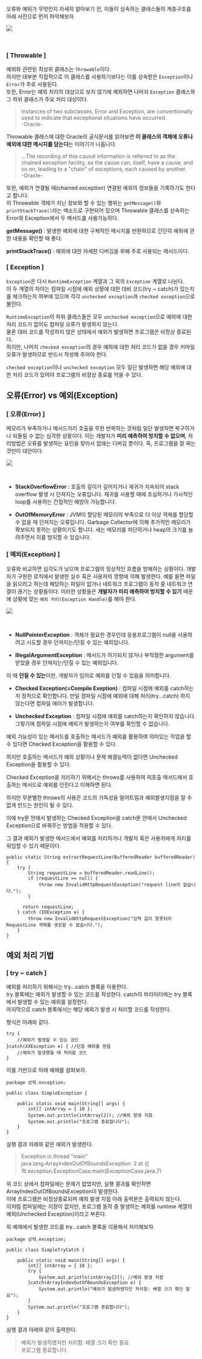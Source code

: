 오류와 예외가 무엇인지 자세히 알아보기 전, 이들이 상속하는 클래스들의 계층구조를 아래 사진으로 먼저 파악해보자

![](img/java_error_exception_relationship.png)

<br>

### [ Throwable ]

예외와 관련된 최상위 클래스는 `Throwable`이다.  
하지만 대부분 직접적으로 이 클래스를 사용하기보다는 이를 상속받은 `Exception`이나 `Error`가 주로 사용된다.  
또한, Error는 예외 처리의 대상으로 보지 않기에 제외하면 나머지 `Exception` 클래스와 그 하위 클래스가 주요 처리 대상이다.  

> Instances of two subclasses, Error and Exception, are conventionally used to indicate that exceptional situations have occurred.  
-Oracle-

Throwable 클래스에 대한 Oracle의 공식문서를 읽어보면 **이 클래스의 객체에 오류나 예외에 대한 메시지를 담는다**는 이야기가 나옵니다.  

> ...The recording of this causal information is referred to as the chained exception facility, as the cause can, itself, have a cause, and so on, leading to a "chain" of exceptions, each caused by another.  
-Oracle-

또한, 예외가 연결될 때(chained exception) 연결된 예외의 정보들을 기록하기도 한다고 합니다.  
이 Throwable 객체가 지닌 정보와 할 수 있는 행위는 `getMessage()`와 `printStackTrace()`라는 메소드로 구현되어 있으며 Throwable 클래스를 상속하는 Error와 Exception에서 두 메서드를 사용가능하다.

**getMessage()** : 발생한 예외에 대한 구체적인 메시지를 반환하므로 간단히 예외에 관한 내용을 확인할 때 좋다.

**printStackTrace()** : 예외에 대한 자세한 디버깅을 위해 주로 사용되는 메서드이다.

### [ Exception ]

`Exception`은 다시 `RuntimeException` 계열과 그 외의 `Exception` 계열로 나뉜다.  
이 두 계열의 차이는 컴파일 시점에 예외 상황에 대한 대비 코드(try ~ catch)가 있는지를 체크하는지 여부에 있으며 각각 `unchecked exception`과 `checked exception`으로 불린다.  

`RuntimeException`의 하위 클래스들은 모두 `unchecked exception`으로 예외에 대한 처리 코드가 없어도 컴파일 오류가 발생하지 않는다.  
물론 대비 코드를 작성하지 않은 상태에서 예외가 발생하면 프로그램은 비정상 종료된다.  
하지만, 나머지 `checked exception`의 경우 예외에 대한 처리 코드가 없을 경우 커마일 오류가 발생하므로 반드시 작성해 주어야 한다.  

`checked exception`이나 `unchecked exception` 모두 일단 발생하면 해당 예외에 대한 처리 코드가 있어야 프로그램의 비정상 종료를 막을 수 있다.


## 오류(Error) vs 예외(Exception)

### [ 오류(Error) ]
메모리가 부족하거나 메서드끼리 호출을 무한 반복하는 것처럼 일단 발생하면 복구하거나 되돌릴 수 없는 심각한 상황이다. 이는 개발자가 **미리 예측하여 방지할 수 없으며**, 처리방법은 오류를 발생하는 요인을 찾아서 없애는 디버깅 뿐이다. 즉, 프로그램을 잘 짜는 것만이 대안이다.

![](img/java_error_relationship.png)

<br>

- **StackOverflowError** : 호출의 깊이가 깊어지거나 재귀가 지속되어 stack overflow 발생 시 던져지는 오류입니다. 재귀를 사용할 때에 조심하거나 가시적인 loop를 사용하는 간접적인 예방이 가능합니다.  

- **OutOfMemoryError** : JVM이 할당된 메모리의 부족으로 더 이상 객체를 할당할 수 없을 때 던져지는 오류입니다. Garbage Collector에 의해 추가적인 메모리가 확보되지 못하는 상황이기도 합니다. 새는 메모리를 차단하거나 heap의 크기를 늘려주면서 이를 방지할 수 있습니다.


### [ 예외(Exception) ]
오류와 비교하면 심각도가 낮으며 프로그램의 정상적인 흐름을 방해하는 상황이다. 개발자가 구현한 로직에서 발생한 실수 혹은 사용자의 영향에 의해 발생한다. 예를 들면 파일을 읽으려고 하는데 해당하는 파일이 없거나 네트워크 프로그램이 동작 중 네트워크 연결이 끊기는 상황들이다. 이러한 상황들은 **개발자가 미리 예측하여 방지할 수 있기** 때문에 상황에 맞는 `예외 처리(Exception Handle)`를 해야 한다.  

![](img/java_exception_relationship.png)

<br>

- **NullPointerException** : 객체가 필요한 경우인데 응용프로그램이 null을 사용하려고 시도할 경우 던져지는/던질 수 있는 예외입니다.  

- **IllegalArgumentException** : 메서드가 허가되지 않거나 부적절한 argument를 받았을 경우 던져지는/던질 수 있는 예외입니다.  

이 때 **던질 수 있는**이란, 개발자가 임의로 예외를 던질 수 있음을 의미합니다.

- **Checked Exception(=Compile Exeption)** : 컴파일 시점에 예외를 catch하는지 정적으로 확인합니다. 만일 컴파일 시점에 예외에 대해 처리(try...catch) 하지 않는다면 컴파일 에러가 발생합니다.

- **Unchecked Exception** : 컴파일 시점에 예외를 catch하는지 확인하지 않습니다. 그렇기에 컴파일 시점에 예외가 발생하는지 여부를 확인할 수 없습니다.

예외 가능성이 있는 메서드를 호출하는 메서드가 예외를 활용하여 의미있는 작업을 할 수 있다면 Checked Exception을 활용할 수 있다. 

하지만 호출하는 메서드가 예외 상황이나 문제 해결능력이 없다면 Unchecked Exception을 활용할 수 있다. 

Checked Exception을 처리하기 위해서는 throws를 사용하여 피호출 메서드에서 호출하는 메서드로 예외를 던진다고 이해하면 된다.  

하지만 무분별한 throws의 사용은 코드의 가독성을 떨어트림과 예외발생지점을 알 수 없게 만드는 원인이 될 수 있다.  

이에 try문 안에서 발생하는 Checked Exception을 catch문 안에서 Unchecked Exception으로 바꿔주는 방법을 적용할 수 있다.  

그 결과 예외가 발생한 메서드에서 예외를 처리하거나 개발자 혹은 사용자에게 처리를 위임할 수 있기 때문이다.

```
public static String extractRequestLine(BufferedReader bufferedReader) {
    try {
    	String requestLine = bufferedReader.readLine();
        if (requestLine == null) {
            throw new InvalidHttpRequestException("request line이 없습니다.");
    	}

      return requestLine;
    } catch (IOException e) {
        throw new InvalidHttpRequestException("입력 값이 잘못되어 RequestLine 객체를 생성할 수 없습니다.");
    }
}
```

## 예외 처리 기법
### [ try ~ catch ]
예외를 처리하기 위해서는 try...catch 블록을 이용한다.  
try 블록에는 예외가 발생할 수 있는 코드를 작성한다.
catch의 파라미터에는 try 블록에서 발생할 수 있는 예외를 설정한다.  
마지막으로 catch 블록에서는 해당 예외가 발생 시 처리할 코드를 작성한다.  

형식은 아래와 같다.
```
try {
    //예외가 발생할 수 있는 코드
}catch(XXException e) { //던질 예외를 받음
    //예외가 발생했을 때 처리할 코드
}
```
이를 기반으로 아래 예제를 살펴보자.
```
package 상혁.exception;  

public class SimpleException {

    public static void main(String[] args) {
        int[] intArray = { 10 };
        System.out.println(intArray[2]); //예외 발생 지점
        System.out.println("프로그램 종료합니다");
    }
}
```

실행 결과 아래와 같은 예외가 발생한다.  
> Exception in thread "main" java.lang.ArrayIndexOutOfBoundsException: 2 at 상혁.exception.ExceptionCase.main(ExceptionCase.java:7) 

위 코드 상에서 컴파일에는 문제가 없었지만, 실행 결과를 확인하면 ArrayIndexOutOfBoundsException이 발생한다.  
이에 프로그램은 비정상종료되며 예외 발생 지점 아래 출력문은 출력되지 않는다.  
이처럼 컴파일에는 지장이 없지만, 프로그램 동작 중 발생하는 예외를 runtime 계열의 예외(Unchecked Exception)이라고 부른다.

위 예제에서 발생한 코드를 try...catch 블록을 이용해서 처리해보자.  
```
package 상혁.exception;  

public class SimpleTryCatch {

    public static void main(String[] args) {
        int[] intArray = { 10 };
        try {
            System.out.println(intArray[2]); //예외 발생 지점
        }catch(ArrayIndexOutOfBoundsException e) {
            System.out.println("예외가 발생하였지만 처리함: 배열 크기 확인 필요");
        }
        System.out.println("프로그램 종료합니다");
    }
}
```

실행 결과 아래와 같이 출력한다.  
> 예외가 발생하였지만 처리함: 배열 크기 확인 필요  
프로그램 종료합니다.   
